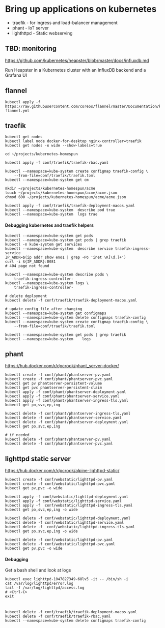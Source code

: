 
# Bring up applications on kubernetes

 - traefik - for ingress and load-balancer management
 - phant - IoT server
 - lighthttpd - Static webserving



## TBD: monitoring

https://github.com/kubernetes/heapster/blob/master/docs/influxdb.md

Run Heapster in a Kubernetes cluster with an InfluxDB backend and a Grafana UI

## flannel

```
kubectl apply -f https://raw.githubusercontent.com/coreos/flannel/master/Documentation/kube-flannel.yml
```

## traefik

```
kubectl get nodes
kubectl label node docker-for-desktop nginx-controller=traefik
kubectl get nodes -o wide --show-labels=true

cd ~/projects/kubernetes-homespun

kubectl apply -f conf/traefik/traefik-rbac.yaml

kubectl --namespace=kube-system create configmap traefik-config \
    --from-file=conf/traefik/traefik.toml
kubectl --namespace=kube-system get cm

mkdir ~/projects/kubernetes-homespun/acme
touch ~/projects/kubernetes-homespun/acme/acme.json
chmod 600 ~/projects/kubernetes-homespun/acme/acme.json

kubectl apply -f conf/traefik/traefik-deployment-macos.yaml
kubectl --namespace=kube-system  describe pod trae
kubectl --namespace=kube-system  logs trae
```


#### Debugging kubernetes and traefik helpers

```
kubectl --namespace=kube-system get pods
kubectl --namespace=kube-system get pods | grep traefik
kubectl -n kube-system get services
kubectl --namespace=kube-system  describe service traefik-ingress-service
IP_ADDR=$(ip addr show eno1 | grep -Po 'inet \K[\d.]+')
curl -i ${IP_ADDR}:8081
# 404 page not found

kubectl --namespace=kube-system describe pods \
    traefik-ingress-controller-
kubectl --namespace=kube-system logs \
    traefik-ingress-controller-

# delete deployment
kubectl delete -f conf/traefik/traefik-deployment-macos.yaml

# update config file after changing
kubectl --namespace=kube-system get configmaps
kubectl --namespace=kube-system delete configmaps traefik-config
kubectl --namespace=kube-system create configmap traefik-config \
    --from-file=conf/traefik/traefik.toml

kubectl --namespace=kube-system get pods | grep traefik
kubectl --namespace=kube-system    logs
 ```


## phant

https://hub.docker.com/r/dpcrook/phant_server-docker/

```shell
kubectl create -f conf/phant/phantserver-pv.yaml
kubectl create -f conf/phant/phantserver-pvc.yaml
kubectl get pv phantserver-persistent-volume
kubectl get pvc phantserver-persistent-claim
kubectl apply -f conf/phant/phantserver-deployment.yaml
kubectl apply -f conf/phant/phantserver-service.yaml
kubectl apply -f conf/phant/phantserver-ingress-tls.yaml
kubectl get po,svc,ep,ing
```


```shell
kubectl delete -f conf/phant/phantserver-ingress-tls.yaml
kubectl delete -f conf/phant/phantserver-service.yaml
kubectl delete -f conf/phant/phantserver-deployment.yaml
kubectl get po,svc,ep,ing

# if needed
kubectl delete -f conf/phant/phantserver-pv.yaml
kubectl delete -f conf/phant/phantserver-pvc.yaml
```


## lighttpd static server

https://hub.docker.com/r/dpcrook/alpine-lighttpd-static/

``` shell
kubectl create -f conf/webstatic/lighttpd-pv.yaml
kubectl create -f conf/webstatic/lighttpd-pvc.yaml
kubectl get pv,pvc -o wide

kubectl apply -f conf/webstatic/lighttpd-deployment.yaml
kubectl apply -f conf/webstatic/lighttpd-service.yaml
kubectl apply -f  conf/webstatic/lighttpd-ingress-tls.yaml
kubectl get po,svc,ep,ing -o wide
```


``` shell
kubectl delete -f conf/webstatic/lighttpd-deployment.yaml
kubectl delete -f conf/webstatic/lighttpd-service.yaml
kubectl delete -f  conf/webstatic/lighttpd-ingress-tls.yaml
kubectl get po,svc,ep,ing -o wide

kubectl delete -f conf/webstatic/lighttpd-pv.yaml
kubectl delete -f conf/webstatic/lighttpd-pvc.yaml
kubectl get pv,pvc -o wide
```



#### Debugging

Get a bash shell and look at logs

``` shell
kubectl exec lighttpd-1047827349-68lv5 -it -- /bin/sh -i
cat /var/log/lighttpd/error.log
tail -f /var/log/lighttpd/access.log
# <Ctrl-C>
exit
```


###

```

kubectl delete -f conf/traefik/traefik-deployment-macos.yaml
kubectl delete -f conf/traefik/traefik-rbac.yaml
kubectl --namespace=kube-system delete configmaps traefik-config
```
